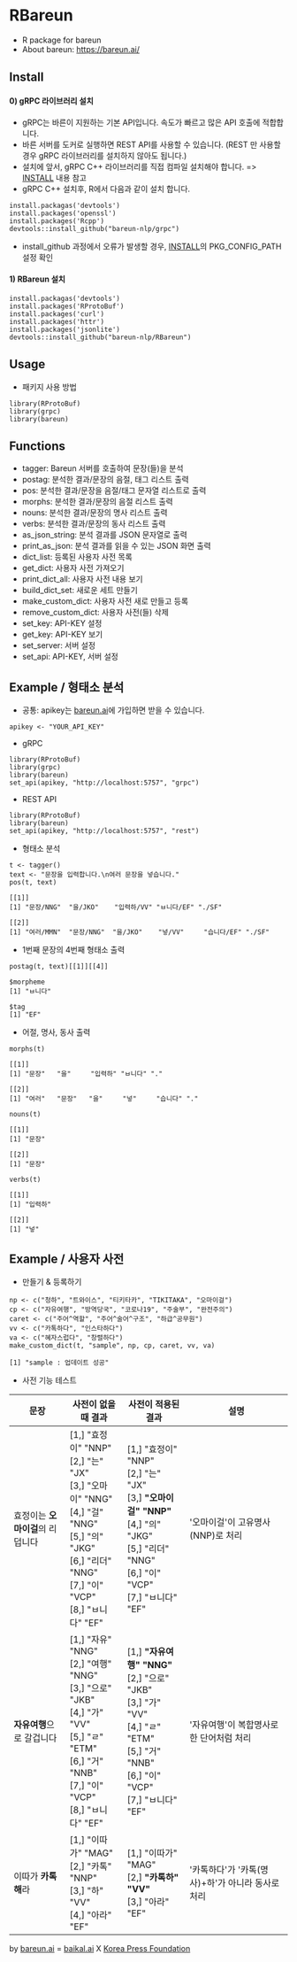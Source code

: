 # RBareun

* R package for bareun
* About bareun: https://bareun.ai/

## Install

#### 0) gRPC 라이브러리 설치

- gRPC는 바른이 지원하는 기본 API입니다. 속도가 빠르고 많은 API 호출에 적합합니다.
- 바른 서버를 도커로 실행하면 REST API를 사용할 수 있습니다. (REST 만 사용할 경우 gRPC 라이브러리를 설치하지 않아도 됩니다.)
- 설치에 앞서, gRPC C++ 라이브러리를 직접 컴파일 설치해야 합니다. => [INSTALL](https://github.com/bareun-nlp/RBareun/blob/main/INSTALL.md) 내용 참고 
- gRPC C++ 설치후, R에서 다음과 같이 설치 합니다.
```
install.packagas('devtools')
install.packages('openssl')
install.packages('Rcpp')
devtools::install_github("bareun-nlp/grpc")
```
- install_github 과정에서 오류가 발생할 경우, [INSTALL](https://github.com/bareun-nlp/RBareun/blob/main/INSTALL.md)의 PKG_CONFIG_PATH 설정 확인

#### 1) RBareun 설치
```
install.packagas('devtools')
install.packages('RProtoBuf')
install.packages('curl')
install.packages('httr')
install.packages('jsonlite')
devtools::install_github("bareun-nlp/RBareun")
```

## Usage

- 패키지 사용 방법
```
library(RProtoBuf)
library(grpc)
library(bareun)
```

## Functions

- tagger: Bareun 서버를 호출하여 문장(들)을 분석
- postag: 분석한 결과/문장의 음절, 태그 리스트 출력
- pos: 분석한 결과/문장을 음절/태그 문자열 리스트로 출력
- morphs: 분석한 결과/문장의 음절 리스트 출력
- nouns: 분석한 결과/문장의 명사 리스트 출력
- verbs: 분석한 결과/문장의 동사 리스트 출력
- as_json_string: 분석 결과를 JSON 문자열로 출력
- print_as_json: 분석 결과를 읽을 수 있는 JSON 화면 출력
- dict_list: 등록된 사용자 사전 목록
- get_dict: 사용자 사전 가져오기
- print_dict_all: 사용자 사전 내용 보기
- build_dict_set: 새로운 세트 만들기
- make_custom_dict: 사용자 사전 새로 만들고 등록
- remove_custom_dict: 사용자 사전(들) 삭제
- set_key: API-KEY 설정
- get_key: API-KEY 보기
- set_server: 서버 설정
- set_api: API-KEY, 서버 설정

## Example / 형태소 분석

- 공통: apikey는 [bareun.ai](https://bareun.ai)에 가입하면 받을 수 있습니다.
```
apikey <- "YOUR_API_KEY"
```

- gRPC
```
library(RProtoBuf)
library(grpc)
library(bareun)
set_api(apikey, "http://localhost:5757", "grpc")
```

- REST API
```
library(RProtoBuf)
library(bareun)
set_api(apikey, "http://localhost:5757", "rest")
```

- 형태소 분석
```
t <- tagger()  
text <- "문장을 입력합니다.\n여러 문장을 넣습니다."  
pos(t, text)

[[1]]
[1] "문장/NNG"  "을/JKO"    "입력하/VV" "ㅂ니다/EF" "./SF"
  
[[2]]
[1] "여러/MMN"  "문장/NNG"  "을/JKO"    "넣/VV"     "습니다/EF" "./SF"
```

- 1번째 문장의 4번째 형태소 출력
```
postag(t, text)[[1]][[4]]

$morpheme
[1] "ㅂ니다"

$tag
[1] "EF"
```

- 어절, 명사, 동사 출력
```
morphs(t)

[[1]]
[1] "문장"   "을"     "입력하" "ㅂ니다" "."

[[2]]
[1] "여러"   "문장"   "을"     "넣"     "습니다" "."

nouns(t)

[[1]]
[1] "문장"

[[2]]
[1] "문장"

verbs(t)

[[1]]
[1] "입력하"

[[2]]
[1] "넣"
```

## Example / 사용자 사전

- 만들기 & 등록하기
```
np <- c("청하", "트와이스", "티키타카", "TIKITAKA", "오마이걸")  
cp <- c("자유여행", "방역당국", "코로나19", "주술부", "완전주의")  
caret <- c("주어^역할", "주어^술어^구조", "하급^공무원")  
vv <- c("카톡하다", "인스타하다")  
va <- c("혜자스럽다", "창렬하다")  
make_custom_dict(t, "sample", np, cp, caret, vv, va)

[1] "sample : 업데이트 성공"
```
- 사전 기능 테스트

| 문장 | 사전이 없을때 결과 | 사전이 적용된 결과 | 설명 |
| ------ | ------ | ------ | ------ |
| 효정이는 **오마이걸**의 리덥니다 | [1,] "효정이" "NNP" <br>[2,] "는"     "JX"<br>[3,] "오마이" "NNG"<br>[4,] "걸"     "NNG"<br>[5,] "의"     "JKG"<br>[6,] "리더"   "NNG"<br>[7,] "이"     "VCP"<br>[8,] "ㅂ니다" "EF" | [1,] "효정이"   "NNP"<br>[2,] "는"       "JX"<br>[3,] <b>"오마이걸" "NNP"</b><br>[4,] "의"       "JKG"<br>[5,] "리더"     "NNG"<br>[6,] "이"       "VCP"<br>[7,] "ㅂ니다"   "EF" | '오마이걸'이 고유명사(NNP)로 처리 |
| **자유여행**으로 갈겁니다 | [1,] "자유"   "NNG"<br>[2,] "여행"   "NNG"<br>[3,] "으로"   "JKB"<br>[4,] "가"     "VV"<br>[5,] "ㄹ"     "ETM"<br>[6,] "거"     "NNB"<br>[7,] "이"     "VCP"<br>[8,] "ㅂ니다" "EF" | [1,] <b>"자유여행" "NNG"</b><br>[2,] "으로"     "JKB"<br>[3,] "가"       "VV"<br>[4,] "ㄹ"       "ETM"<br>[5,] "거"       "NNB"<br>[6,] "이"       "VCP"<br>[7,] "ㅂ니다"   "EF"| '자유여행'이 복합명사로 한 단어처럼 처리 |
| 이따가 **카톡해**라 | [1,] "이따가" "MAG"<br>[2,] "카톡"   "NNP"<br>[3,] "하"     "VV"<br>[4,] "아라"   "EF"<br> | [1,] "이따가" "MAG"<br>[2,] <b>"카톡하" "VV"</b><br>[3,] "아라"   "EF"<br> | '카톡하다'가 '카톡(명사)+하'가 아니라 동사로 처리 |


by [bareun.ai](https://bareun.ai) = [baikal.ai](https://baikal.ai) X [Korea Press Foundation](https://bigkinds.or.kr)
